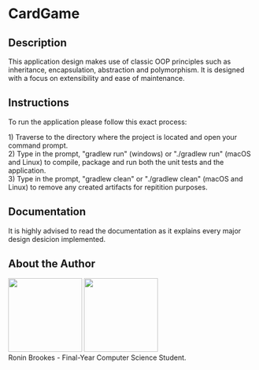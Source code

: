 # CardGame
## Description
<p>This application design makes use of classic OOP principles such as inheritance, encapsulation, abstraction and polymorphism. It is designed with a focus on extensibility and ease of maintenance.</p>

## Instructions
<p>To run the application please follow this exact process:</p>
1) Traverse to the directory where the project is located and open your command prompt.
<br>
2) Type in the prompt, "gradlew run" (windows) or "./gradlew run" (macOS and Linux) to compile, package and run both the unit tests and the application.
<br>
3) Type in the prompt, "gradlew clean" or "./gradlew clean" (macOS and Linux) to remove any created artifacts for repitition purposes.

## Documentation
<p>It is highly advised to read the documentation as it explains every major design desicion implemented.</p>

## About the Author
<div>
<img src = "https://media.licdn.com/dms/image/D4D03AQGEuUYQu0a-TA/profile-displayphoto-shrink_800_800/0/1673177332053?e=1700092800&v=beta&t=e0LVjKcGPu9E4D-DGQEGnNSfZY8MtyAljSnvXaSuiec" width = "150">
<img src = "https://www.up.ac.za/themes/up2.0/images/vertical-logo-bg.png" width = "150">
</div>
Ronin Brookes - Final-Year Computer Science Student.





